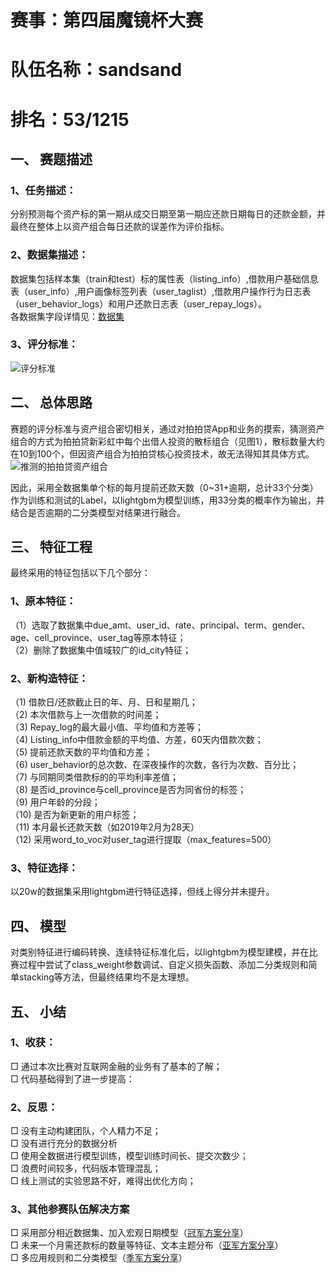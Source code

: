 # 赛事：第四届魔镜杯大赛  
# 队伍名称：sandsand  
# 排名：53/1215  

## 一、	赛题描述  
### 1、任务描述：  
分别预测每个资产标的第一期从成交日期至第一期应还款日期每日的还款金额，并最终在整体上以资产组合每日还款的误差作为评价指标。  
### 2、数据集描述：  
数据集包括样本集（train和test）标的属性表（listing_info）,借款用户基础信息表（user_info）,用户画像标签列表（user_taglist）,借款用户操作行为日志表（user_behavior_logs）和用户还款日志表（user_repay_logs）。  
各数据集字段详情见：[数据集](https://ai.ppdai.com/mirror/goToMirrorDetail?mirrorId=17&tabindex=1)  
### 3、评分标准：  
![评分标准](https://github.com/XunDong-Shi/ppd_mojing_4/blob/master/image/1.png)  

## 二、	总体思路  
赛题的评分标准与资产组合密切相关，通过对拍拍贷App和业务的摸索，猜测资产组合的方式为拍拍贷新彩虹中每个出借人投资的散标组合（见图1），散标数量大约在10到100个，但因资产组合为拍拍贷核心投资技术，故无法得知其具体方式。  
![推测的拍拍贷资产组合](https://github.com/XunDong-Shi/ppd_mojing_4/blob/master/image/2.png)  

因此，采用全数据集单个标的每月提前还款天数（0~31+逾期，总计33个分类）作为训练和测试的Label，以lightgbm为模型训练，用33分类的概率作为输出，并结合是否逾期的二分类模型对结果进行融合。  

## 三、	特征工程  
最终采用的特征包括以下几个部分：  
### 1、原本特征：  
（1）选取了数据集中due_amt、user_id、rate、principal、term、gender、age、cell_province、user_tag等原本特征；  
（2）删除了数据集中值域较广的id_city特征；  
### 2、新构造特征：  
（1)	借款日/还款截止日的年、月、日和星期几；  
（2)	本次借款与上一次借款的时间差；  
（3)	Repay_log的最大最小值、平均值和方差等；  
（4)	Listing_info中借款金额的平均值、方差，60天内借款次数；  
（5)	提前还款天数的平均值和方差；  
（6)	user_behavior的总次数、在深夜操作的次数，各行为次数、百分比；  
（7)	与同期同类借款标的的平均利率差值；  
（8)	是否id_province与cell_province是否为同省份的标签；  
（9)	用户年龄的分段；  
（10)	是否为新更新的用户标签；  
（11)	本月最长还款天数（如2019年2月为28天）  
（12)	采用word_to_voc对user_tag进行提取（max_features=500）  
### 3、特征选择：  
以20w的数据集采用lightgbm进行特征选择，但线上得分并未提升。  

## 四、	模型  
对类别特征进行编码转换、连续特征标准化后，以lightgbm为模型建模，并在比赛过程中尝试了class_weight参数调试、自定义损失函数、添加二分类规则和简单stacking等方法，但最终结果均不是太理想。  

## 五、	小结  
### 1、收获：  
□ 通过本次比赛对互联网金融的业务有了基本的了解；  
□ 代码基础得到了进一步提高：  
### 2、反思：  
□ 没有主动构建团队，个人精力不足；  
□ 没有进行充分的数据分析  
□ 使用全数据进行模型训练，模型训练时间长、提交次数少；  
□ 浪费时间较多，代码版本管理混乱；  
□ 线上测试的实验思路不好，难得出优化方向；  
### 3、其他参赛队伍解决方案	  
□ 采用部分相近数据集、加入宏观日期模型（[冠军方案分享](https://zhuanlan.zhihu.com/p/75199206?utm_source=com.tencent.tim&utm_medium=social&utm_oi=555381879923224576)）  
□ 未来一个月需还款标的数量等特征、文本主题分布（[亚军方案分享](https://zhuanlan.zhihu.com/p/74749772)）  
□ 多应用规则和二分类模型（[季军方案分享](https://zhuanlan.zhihu.com/p/75234282?utm_source=com.tencent.tim&utm_medium=social&utm_oi=555381879923224576)）  
